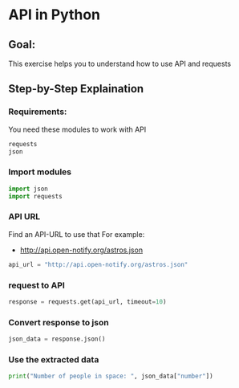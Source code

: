 # API in Python

## Goal:

This exercise helps you to understand how to use API and requests

## Step-by-Step Explaination

### Requirements:

You need these modules to work with API
```sh
requests
json
```

### Import modules

```python
import json
import requests
```

### API URL

Find an API-URL to use that
For example: 
- http://api.open-notify.org/astros.json

```python
api_url = "http://api.open-notify.org/astros.json"
```

### request to API

```python
response = requests.get(api_url, timeout=10)
```

### Convert response to json

```python
json_data = response.json()
```

### Use the extracted data

```python
print("Number of people in space: ", json_data["number"])
```